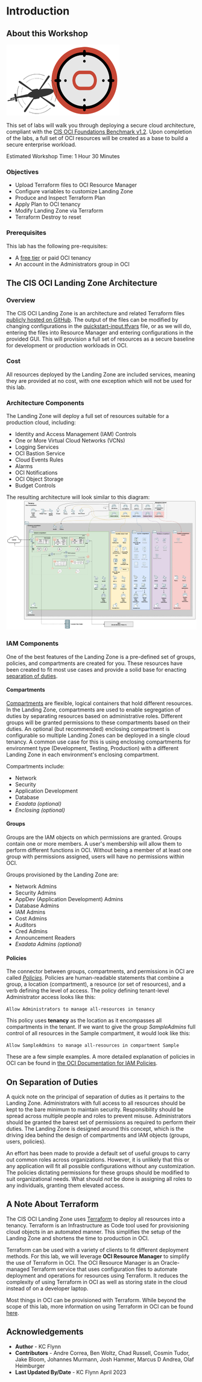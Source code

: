 # Introduction

## About this Workshop

![CIS OCI Landing Zone Logo](images/landing%20zone%20icon.png " ")

This set of labs will walk you through deploying a secure cloud architecture, compliant with the [CIS OCI Foundations Benchmark v1.2](https://www.cisecurity.org/benchmark/oracle_cloud/). Upon completion of the labs, a full set of OCI resources will be created as a base to build a secure enterprise workload.

Estimated Workshop Time: 1 Hour 30 Minutes

### Objectives

- Upload Terraform files to OCI Resource Manager
- Configure variables to customize Landing Zone
- Produce and Inspect Terraform Plan
- Apply Plan to OCI tenancy
- Modify Landing Zone via Terraform
- Terraform Destroy to reset

### Prerequisites

This lab has the following pre-requisites:

- A [free tier](https://www.oracle.com/cloud/free/) or paid OCI tenancy
- An account in the Administrators group in OCI

## The CIS OCI Landing Zone Architecture

### Overview

The CIS OCI Landing Zone is an architecture and related Terraform files [publicly hosted on GitHub](https://github.com/oracle-quickstart/oci-cis-landingzone-quickstart). The output of the files can be modified by changing configurations in the [quickstart-input.tfvars](https://github.com/oracle-quickstart/oci-cis-landingzone-quickstart/blob/main/config/quickstart-input.tfvars) file, or as we will do, entering the files into Resource Manager and entering configurations in the provided GUI. This will provision a full set of resources as a secure baseline for development or production workloads in OCI.

### Cost

All resources deployed by the Landing Zone are included services, meaning they are provided at no cost, with one exception which will not be used for this lab.

### Architecture Components

The Landing Zone will deploy a full set of resources suitable for a production cloud, including:

- Identity and Access Management (IAM) Controls
- One or More Virtual Cloud Networks (VCNs)
- Logging Services
- OCI Bastion Service
- Cloud Events Rules
- Alarms
- OCI Notifications
- OCI Object Storage
- Budget Controls

The resulting architecture will look similar to this diagram: ![Single VCN Architecture](images/architecture_single_vcn.png "Single VCN Architecture")

### IAM Components

One of the best features of the Landing Zone is a pre-defined set of groups, policies, and compartments are created for you. These resources have been created to fit most use cases and provide a solid base for enacting [separation of duties](#on-separation-of-duties).

#### Compartments

[Compartments](https://www.ateam-oracle.com/post/oracle-cloud-infrastructure-compartments) are flexible, logical containers that hold different resources. In the Landing Zone, compartments are used to enable segregation of duties by separating resources based on administrative roles. Different groups will be granted permissions to these compartments based on their duties. An optional (but recommended) enclosing compartment is configurable so multiple Landing Zones can be deployed in a single cloud tenancy. A common use case for this is using enclosing compartments for environment type (Development, Testing, Production) with a different Landing Zone in each environment's enclosing compartment.

Compartments include:

- Network
- Security
- Application Development
- Database
- _Exadata (optional)_
- _Enclosing (optional)_

#### Groups

Groups are the IAM objects on which permissions are granted. Groups contain one or more members. A user's membership will allow them to perform different functions in OCI. Without being a member of at least one group with permissions assigned, users will have no permissions within OCI.

Groups provisioned by the Landing Zone are:

- Network Admins
- Security Admins
- AppDev (Application Development) Admins
- Database Admins
- IAM Admins
- Cost Admins
- Auditors
- Cred Admins
- Announcement Readers
- _Exadata Admins (optional)_

#### Policies

The connector between groups, compartments, and permissions in OCI are called [_Policies_](https://docs.oracle.com/en-us/iaas/Content/Identity/policieshow/how-policies-work.htm#how_policies_work). Policies are human-readable statements that combine a group, a location (compartment), a resource (or set of resources), and a verb defining the level of access. The policy defining tenant-level Administrator access looks like this:

```Allow Administrators to manage all-resources in tenancy```

This policy uses __tenancy__ as the location as it encompasses all compartments in the tenant. If we want to give the group _SampleAdmins_ full control of all resources in the Sample compartment, it would look like this:

```Allow SampleAdmins to manage all-resources in compartment Sample```

These are a few simple examples. A more detailed explanation of policies in OCI can be found in [the OCI Documentation for IAM Policies](https://docs.oracle.com/en-us/iaas/Content/Identity/policieshow/how-policies-work.htm).

## On Separation of Duties

A quick note on the principal of separation of duties as it pertains to the Landing Zone. Administrators with full access to all resources should be kept to the bare minimum to maintain security. Responsibility should be spread across multiple people and roles to prevent misuse. Administrators should be granted the barest set of permissions as required to perform their duties. The Landing Zone is designed around this concept, which is the driving idea behind the design of compartments and IAM objects (groups, users, policies).

An effort has been made to provide a default set of useful groups to carry out common roles across organizations. However, it is unlikely that this or any application will fit all possible configurations without any customization. The policies dictating permissions for these groups should be modified to suit organizational needs. What should _not_ be done is assigning all roles to any individuals, granting them elevated access.

## A Note About Terraform

The CIS OCI Landing Zone uses [Terraform](https://developer.hashicorp.com/terraform/intro) to deploy all resources into a tenancy. Terraform is an Infrastructure as Code tool used for provisioning cloud objects in an automated manner. This simplifies the setup of the Landing Zone and shortens the time to production in OCI.

Terraform can be used with a variety of clients to fit different deployment methods. For this lab, we will leverage __OCI Resource Manager__ to simplify the use of Terraform in OCI. The OCI Resource Manager is an Oracle-managed Terraform service that uses configuration files to automate deployment and operations for resources using Terraform. It reduces the complexity of using Terraform in OCI as well as storing state in the cloud instead of on a developer laptop.

Most things in OCI can be provisioned with Terraform. While beyond the scope of this lab, more information on using Terraform in OCI can be found [here](https://docs.oracle.com/en-us/iaas/Content/API/SDKDocs/terraform.htm).

## Acknowledgements

- __Author__ - KC Flynn
- __Contributors__ - Andre Correa, Ben Woltz, Chad Russell, Cosmin Tudor, Jake Bloom, Johannes Murmann, Josh Hammer, Marcus D Andrea, Olaf Heimburger
- __Last Updated By/Date__ - KC Flynn April 2023
